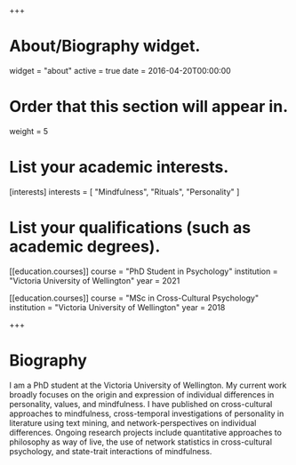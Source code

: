 +++
# About/Biography widget.
widget = "about"
active = true
date = 2016-04-20T00:00:00

# Order that this section will appear in.
weight = 5

# List your academic interests.
[interests]
  interests = [
    "Mindfulness",
    "Rituals",
    "Personality"
  ]

# List your qualifications (such as academic degrees).
[[education.courses]]
  course = "PhD Student in Psychology"
  institution = "Victoria University of Wellington"
  year = 2021

[[education.courses]]
  course = "MSc in Cross-Cultural Psychology"
  institution = "Victoria University of Wellington"
  year = 2018
 
+++

# Biography

I am a PhD student at the Victoria University of Wellington. My current work broadly focuses on the origin and expression of individual differences in personality, values, and mindfulness. I have published on cross-cultural approaches to mindfulness, cross-temporal investigations of personality in literature using text mining, and network-perspectives on individual differences. Ongoing research projects include quantitative approaches to philosophy as way of live, the use of network statistics in cross-cultural psychology, and state-trait interactions of mindfulness.  
